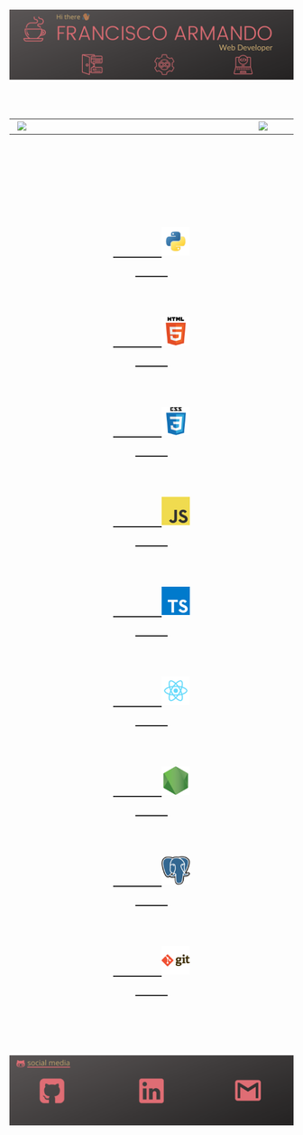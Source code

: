 <h1>
  <img
    src="images/capa_github_profile.png"
</h1><br>
<br>
<center>
  <table>
    <tr>
      <td>
        <img
          width="400px"
          align="left"
          src="https://github-readme-stats.vercel.app/api/top-langs/?username=franciscoarmando63&hide=html&layout=compact&theme=onedark" 
        />
      </td>
      <td>
        <img
          width="495px"
          align="left"
          src="https://github-readme-stats.vercel.app/api?username=franciscoarmando63&theme=onedark"
        />
      </td>
    <tr>
  </table>
</center>
<br/><br/>

<center>
  <code>
    <a
      href="https://www.python.org"
      target="_blank"
    >
      <img
        width="50"
        src="https://raw.githubusercontent.com/github/explore/80688e429a7d4ef2fca1e82350fe8e3517d3494d/topics/python/python.png"
      >
    </a>
  </code>&nbsp; &nbsp; &nbsp;
  <code>
    <a
      href="https://developer.mozilla.org/pt-BR/docs/Web/HTML"
      target="_blank"
    >
      <img
        width="50"
        src="https://raw.githubusercontent.com/github/explore/80688e429a7d4ef2fca1e82350fe8e3517d3494d/topics/html/html.png"
      >
    </a>
  </code>&nbsp; &nbsp; &nbsp;
  <code>
    <a
      href="https://www.w3schools.com/css/"
      target="_blank"
    >
      <img
        width="50"
        src="https://raw.githubusercontent.com/github/explore/80688e429a7d4ef2fca1e82350fe8e3517d3494d/topics/css/css.png"
      >
    </a>
  </code>&nbsp; &nbsp; &nbsp;
  <code>
    <a 
      href="https://developer.mozilla.org/pt-BR/docs/Web/JavaScript"
      target="_blank"
    >
      <img
        width="50"
        src="https://raw.githubusercontent.com/github/explore/80688e429a7d4ef2fca1e82350fe8e3517d3494d/topics/javascript/javascript.png"
      >
    </a>
  </code>&nbsp; &nbsp; &nbsp;
  <code>
    <a
      href="https://www.typescriptlang.org/"
      target="_blank"
    >
      <img
        width="50"
        src="https://raw.githubusercontent.com/github/explore/80688e429a7d4ef2fca1e82350fe8e3517d3494d/topics/typescript/typescript.png"
      >
    </a>
  </code>&nbsp; &nbsp; &nbsp;
  <code>
    <a
      href="https://pt-br.reactjs.org/"
      target="_blank"
    >
      <img
        width="50"
        src="https://raw.githubusercontent.com/github/explore/80688e429a7d4ef2fca1e82350fe8e3517d3494d/topics/react/react.png"
      >
    </a>
  </code>&nbsp; &nbsp; &nbsp;
  <code>
    <a
      href="https://nodejs.org/en/"
      target="_blank"
    >
      <img
        width="50"
        src="https://raw.githubusercontent.com/github/explore/80688e429a7d4ef2fca1e82350fe8e3517d3494d/topics/nodejs/nodejs.png"
      >
    </a>
  </code>&nbsp; &nbsp; &nbsp;
  <code>
    <a
      href="https://www.postgresql.org"
      target="_blank"
    >
      <img
        width="50"
        src="https://raw.githubusercontent.com/github/explore/80688e429a7d4ef2fca1e82350fe8e3517d3494d/topics/postgresql/postgresql.png"
      >
    </a>
  </code>&nbsp; &nbsp; &nbsp;
  <code>
    <a
      href="https://git-scm.com/"
      target="_blank"
    >
      <img
        width="50"
        src="https://raw.githubusercontent.com/github/explore/80688e429a7d4ef2fca1e82350fe8e3517d3494d/topics/git/git.png"
      >
    </a>
  </code>&nbsp; &nbsp; &nbsp;
</center>
<br/>
<br/>
<div>
  <img
    src="images/footer_github_profile.png"
    alt="footer github"
    usemap="#footermap"
  >
  <map
    name="footermap"
  >
    <area
      shape="rect"
      coords="171, 131, 318, 278"
      alt="GitHub"
      href="https://github.com/franciscoarmando63"
      target="_blank"
    >
    <area
      shape="rect"
      coords="745, 131, 893, 278"
      alt="Linkedin"
      href="https://www.linkedin.com/in/francisco-s-4023a41a7"
      target="_blank"
    >
    <area
      shape="rect"
      coords="1299, 138, 1453, 263"
      alt="Gmail"
      href="mailto:franciscosouza9779@gmail.com"
      target="_blank"
    >
  </map>
</div>
